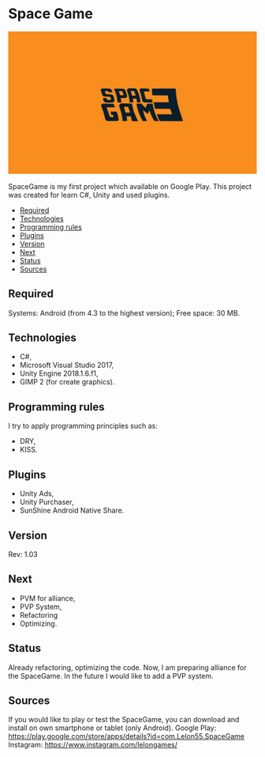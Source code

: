 # Space Game
![Logo SpaceGame](./for_readme/baner.png)

SpaceGame is my first project which available on Google Play.
This project was created for learn C#, Unity and used plugins.

* [Required](#required)
* [Technologies](#technologies)
* [Programming rules](#programming-rules)
* [Plugins](#plugins)
* [Version](#version)
* [Next](#next)
* [Status](#status)
* [Sources](#sources)

## Required
Systems: Android (from 4.3 to the highest version);
Free space: 30 MB.

## Technologies
- C#,
- Microsoft Visual Studio 2017,
- Unity Engine 2018.1.6.f1,
- GIMP 2 (for create graphics).

## Programming rules
I try to apply programming principles such as:
- DRY, 
- KISS.

## Plugins
- Unity Ads,
- Unity Purchaser,
- SunShine Android Native Share.

## Version
Rev: 1.03

## Next
- PVM for alliance,
- PVP System,
- Refactoring
- Optimizing.

## Status
Already refactoring, optimizing the code. Now, I am preparing alliance for the SpaceGame.
In the future I would like to add a PVP system.

## Sources
If you would like to play or test the SpaceGame, you can download and install on own smartphone or tablet (only Android).
Google Play: https://play.google.com/store/apps/details?id=com.Lelon55.SpaceGame
Instagram: https://www.instagram.com/lelongames/
